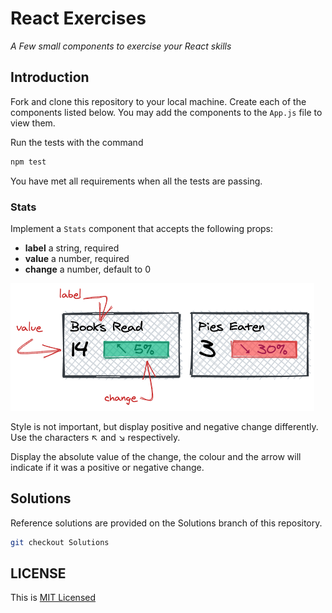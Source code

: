 # React Exercises

_A Few small components to exercise your React skills_

## Introduction

Fork and clone this repository to your local machine. Create each of the components listed below. You may add the components to the `App.js` file to view them.

Run the tests with the command

```bash
npm test
```

You have met all requirements when all the tests are passing.

### Stats

Implement a `Stats` component that accepts the following props:

- **label** a string, required
- **value** a number, required
- **change** a number, default to 0

![The Stats component](documentation/stats.png)

Style is not important, but display positive and negative change differently. Use the characters &#8598; and &#8600; respectively.

Display the absolute value of the change, the colour and the arrow will indicate if it was a positive or negative change.

## Solutions

Reference solutions are provided on the Solutions branch of this repository.

```bash
git checkout Solutions
```

## LICENSE

This is [MIT Licensed](LICENSE)
